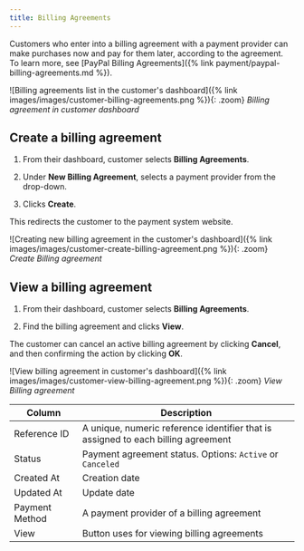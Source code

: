```yaml
---
title: Billing Agreements
---
```


Customers who enter into a billing agreement with a payment provider can make purchases now and pay for them later, according to the agreement. To learn more, see [PayPal Billing Agreements]({% link payment/paypal-billing-agreements.md %}).

![Billing agreements list in the customer's dashboard]({% link images/images/customer-billing-agreements.png %}){: .zoom}
_Billing agreement in customer dashboard_

## Create a billing agreement

1. From their dashboard, customer selects **Billing Agreements**.

1. Under **New Billing Agreement**, selects a payment provider from the drop-down.

1. Clicks **Create**.

This redirects the customer to the payment system website.

![Creating new billing agreement in the customer's dashboard]({% link images/images/customer-create-billing-agreement.png %}){: .zoom}
_Create Billing agreement_

## View a billing agreement

1. From their dashboard, customer selects **Billing Agreements**.

1. Find the billing agreement and clicks **View**.

The customer can cancel an active billing agreement by clicking **Cancel**, and then confirming the action by clicking **OK**.

![View billing agreement in customer's dashboard]({% link images/images/customer-view-billing-agreement.png %}){: .zoom}
_View Billing agreement_

|Column|Description|
|--- |--- |
|Reference ID|A unique, numeric reference identifier that is assigned to each billing agreement|
|Status|Payment agreement status. Options: `Active` or `Canceled`|
|Created At|Creation date|
|Updated At|Update date|
|Payment Method|A payment provider of a billing agreement|
|View|Button uses for viewing billing agreements|

